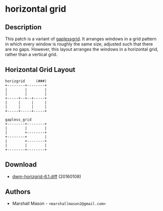 horizontal grid
===============

Description
-----------
This patch is a variant of [gaplessgrid](../gaplessgrid/). It arranges
windows in a grid pattern in which every window is roughly the same size,
adjusted such that there are no gaps. However, this layout arranges the windows
in a horizontal grid, rather than a vertical grid.

Horizontal Grid Layout
----------------------
	horizgrid     (###)
	+--------+--------+
	|        |        |
	|        |        |
	+-----+--+--+-----+
	|     |     |     |
	|     |     |     |
	+-----+-----+-----+

	gapless_grid
	+--------+--------+
	|        |        |
	|        +--------+
	+--------+        |
	|        +--------+
	|        |        |
	+--------+--------+

Download
--------
* [dwm-horizgrid-6.1.diff](dwm-horizgrid-6.1.diff) (20160108)

Authors
-------
* Marshall Mason - `<marshallmason2@gmail.com>`
